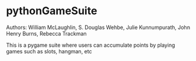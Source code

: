 # pythonGameSuite
Authors: William McLaughlin, S. Douglas Wehbe, Julie Kunnumpurath, John Henry Burns, Rebecca Trackman

This is a pygame suite where users can accumulate points by playing games such as slots, hangman, etc
